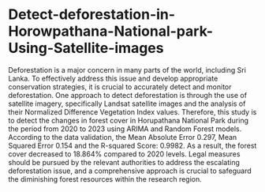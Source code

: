 # Detect-deforestation-in-Horowpathana-National-park-Using-Satellite-images
Deforestation is a major concern in many parts of the world, including Sri Lanka. To effectively
address this issue and develop appropriate conservation strategies, it is crucial to accurately
detect and monitor deforestation. One approach to detect deforestation is through the use of
satellite imagery, specifically Landsat satellite images and the analysis of their Normalized
Difference Vegetation Index values. Therefore, this study is to detect the changes in forest
cover in Horupathana National Park during the period from 2020 to 2023 using ARIMA and
Random Forest models. According to the data validation, the Mean Absolute Error 0.297, Mean
Squared Error 0.154 and the R-squared Score: 0.9982. As a result, the forest cover decreased
to 18.864% compared to 2020 levels. Legal measures should be pursued by the relevant
authorities to address the escalating deforestation issue, and a comprehensive approach is
crucial to safeguard the diminishing forest resources within the research region.
